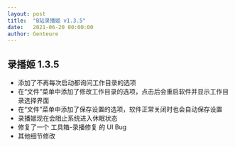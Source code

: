 ```yaml
---
layout: post
title:  "B站录播姬 v1.3.5"
date:   2021-06-20 00:00:00
author: Genteure
---
```


## 录播姬 1.3.5

- 添加了不再每次启动都询问工作目录的选项
- 在“文件”菜单中添加了修改工作目录的选项，点击后会重启软件并显示工作目录选择界面
- 在“文件”菜单中添加了保存设置的选项，软件正常关闭时也会自动保存设置
- 录播姬现在会阻止系统进入休眠状态
- 修复了一个 工具箱-录播修复 的 UI Bug
- 其他细节修改
